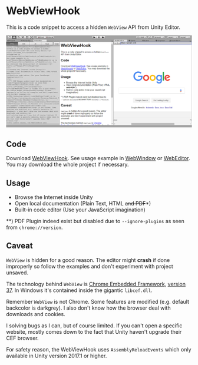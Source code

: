 # WebViewHook

This is a code snippet to access a hidden `WebView` API from Unity Editor.

![Screenshot](Screenshots/Demo.png)

## Code

Download [WebViewHook](Assets/Editor/WebViewHook.cs). See usage example in [WebWindow](Assets/Editor/WebWindow.cs) or [WebEditor](Assets/Editor/WebEditor.cs). You may download the whole project if necessary.

## Usage

+ Browse the Internet inside Unity
+ Open local documentation (Plain Text, HTML ~~and PDF~~*)
+ Built-in code editor (Use your JavaScript imagination)

*\*) PDF Plugin indeed exist but disabled due to `--ignore-plugins` as seen from `chrome://version`.

## Caveat

`WebView` is hidden for a good reason. The editor might **crash** if done improperly so follow the examples and don't experiment with project unsaved.

The technology behind `WebView` is [Chrome Embedded Framework](https://en.wikipedia.org/wiki/Chromium_Embedded_Framework), [version 37](https://twitter.com/willnode/status/955079655630913541). In Windows it's contained inside the gigantic `libcef.dll`.

Remember `WebView` is not Chrome. Some features are modified (e.g. default backcolor is darkgrey). I also don't know how the browser deal with downloads and cookies.

I solving bugs as I can, but of course limited. If you can't open a specific website, mostly comes down to the fact that Unity haven't upgrade their CEF browser.

For safety reason, the WebViewHook uses `AssemblyReloadEvents` which only available in Unity version 2017.1 or higher.